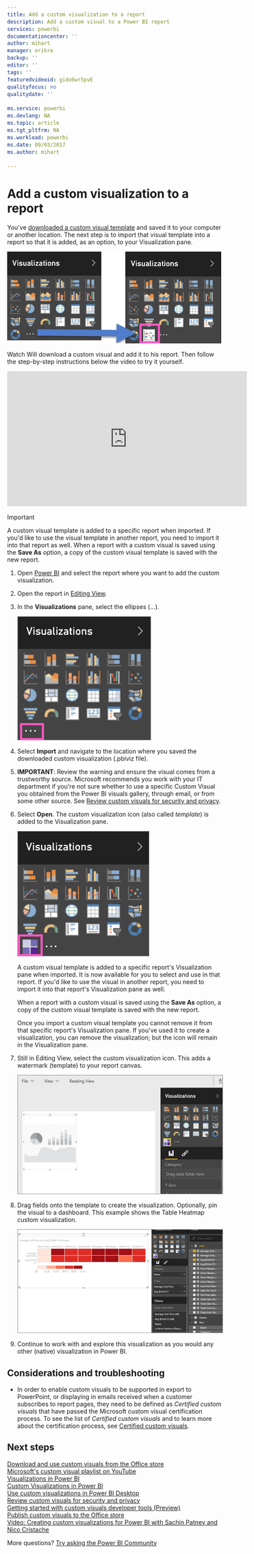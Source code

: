 ```yaml
---
title: Add a custom visualization to a report
description: Add a custom visual to a Power BI report
services: powerbi
documentationcenter: ''
author: mihart
manager: erikre
backup: ''
editor: ''
tags: ''
featuredvideoid: gido6wr5pvE
qualityfocus: no
qualitydate: ''

ms.service: powerbi
ms.devlang: NA
ms.topic: article
ms.tgt_pltfrm: NA
ms.workload: powerbi
ms.date: 09/03/2017
ms.author: mihart

---
```

# Add a custom visualization to a report
You've [downloaded a custom visual template](powerbi-custom-visuals-office-store.md) and saved it to your computer or another location.  The next step is to
import that visual template into a report so that it is added, as an option, to your Visualization pane.

![](media/powerbi-custom-visuals-add-to-report/pbi-custom-viz-icon.png)

Watch Will download a custom visual and add it to his report. Then follow the step-by-step instructions below the video to try it yourself.

<iframe width="560" height="315" src="https://www.youtube.com/embed/gido6wr5pvE" frameborder="0" allowfullscreen></iframe>

> [!IMPORTANT]
> A custom visual template is added to a specific report when imported. If you'd like to use the visual template in another report, you need to import it into that report as well. When a report with a custom visual is saved using the **Save As** option, a copy of the custom visual template is saved with the new report.
> 
> 

1. Open [Power BI](http://app.powerbi.com) and select the report where you want to add the custom visualization.  
2. Open the report in [Editing View](powerbi-service-interact-with-a-report-in-editing-view.md).
3. In the **Visualizations** pane, select the ellipses (...).
   
    ![](media/powerbi-custom-visuals-add-to-report/PBI_customVizEllipses.jpg)
4. Select **Import** and navigate to the location where you saved the downloaded custom visualization (.pbiviz file).
5. **IMPORTANT**: Review the warning and ensure the visual comes from a trustworthy source. Microsoft recommends you work with your IT department if you're not sure whether to
   use a specific Custom Visual you obtained from the Power BI visuals gallery, through email, or from some other source.
   See [Review custom visuals for security and privacy](powerbi-custom-visuals-review-for-security-and-privacy.md).
6. Select **Open**. The custom visualization icon (also called *template*) is added to the Visualization pane.
   
    ![](media/powerbi-custom-visuals-add-to-report/PBI_customVizAddedIcon.jpg)
   
    A custom visual template is added to a specific report's Visualization pane when imported. It is now available for you to select and use in that report.
    If you'd like to use the visual in another report, you need to import it into that report's Visualization pane as well.
   
    When a report with a custom visual is saved using the **Save As** option, a copy of the custom visual template is saved with the new report.
   
    Once you import a custom visual template you cannot remove it from that specific report's Visualization pane. If you've used it
    to create a visualization, you can remove the visualization; but the icon will remain in the Visualization pane.
7. Still in Editing View, select the custom visualization icon.  This adds a watermark (template) to your report canvas.
   
    ![](media/powerbi-custom-visuals-add-to-report/PBI_template.jpg)
8. Drag fields onto the template to create the visualization. Optionally, pin the visual to a dashboard. This example shows the Table Heatmap custom visualization.
   
    ![](media/powerbi-custom-visuals-add-to-report/PBI_customVizAdded.jpg)
9. Continue to work with and explore this visualization as you would any other (native) visualization in Power BI.

## Considerations and troubleshooting
* In order to enable custom visuals to be supported in export to PowerPoint, or displaying in emails received when a customer subscribes to report pages, they need to be defined as *Certified custom visuals* that have passed the Microsoft custom visual certification process.  To see the list of *Certified custom visuals* and to learn more about the certification process, see [Certified custom visuals](powerbi-custom-visuals-certified.md).

## Next steps
[Download and use custom visuals from the Office store](powerbi-custom-visuals-office-store.md)  
[Microsoft's custom visual playlist on YouTube](https://www.youtube.com/playlist?list=PL1N57mwBHtN1vIjfvuBIzZllrmKo-Vz6x)  
[Visualizations in Power BI](powerbi-service-visualizations-for-reports.md)  
[Custom Visualizations in Power BI](power-bi-custom-visuals.md)  
[Use custom visualizations in Power BI Desktop](powerbi-custom-visuals-use.md)  
[Review custom visuals for security and privacy](powerbi-custom-visuals-review-for-security-and-privacy.md)  
[Getting started with custom visuals developer tools (Preview)](service-custom-visuals-getting-started-with-developer-tools.md)  
[Publish custom visuals to the Office store](powerbi-developer-office-store.md)  
[Video: Creating custom visualizations for Power BI with Sachin Patney and Nico Cristache](https://www.youtube.com/watch?v=kULc2VbwjCc)  

More questions? [Try asking the Power BI Community](http://community.powerbi.com/)

